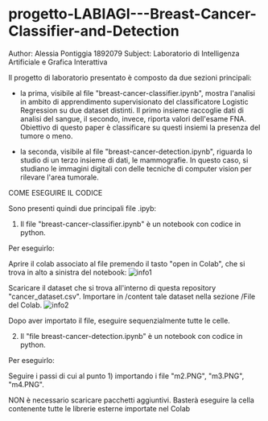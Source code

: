 # progetto-LABIAGI---Breast-Cancer-Classifier-and-Detection
Author: Alessia Pontiggia 1892079
Subject: Laboratorio di Intelligenza Artificiale e Grafica Interattiva

Il progetto di laboratorio presentato è composto da due sezioni principali:

- la prima, visibile al file "breast-cancer-classifier.ipynb", mostra l'analisi in ambito di apprendimento supervisionato del classificatore 
Logistic Regression su due dataset distinti. Il primo insieme raccoglie dati di analisi del sangue, il secondo, invece, riporta valori dell'esame FNA. Obiettivo di questo paper è classificare su questi insiemi la presenza del tumore o meno.

- la seconda, visibile al file "breast-cancer-detection.ipynb", riguarda lo studio di un terzo insieme di dati, le mammografie. In questo caso, si 
studiano le immagini digitali con delle tecniche di computer vision per rilevare l'area tumorale.

COME ESEGUIRE IL CODICE

Sono presenti quindi due principali file .ipyb:

1) Il file "breast-cancer-classifier.ipynb" è un notebook con codice in python. 

Per eseguirlo:

 Aprire il colab associato al file premendo il tasto "open in Colab", che si trova in alto a sinistra del notebook:
![info1](https://user-images.githubusercontent.com/102748217/179772944-a9597359-4a90-45c1-9db8-93b82c35f2b3.png)

   Scaricare il dataset che si trova all'interno di questa repository "cancer_dataset.csv".
   Importare in /content tale dataset nella sezione /File del Colab. 
   ![info2](https://user-images.githubusercontent.com/102748217/179774053-944ce987-eb4c-46b9-92bb-23eb2d012091.png)

   Dopo aver importato il file, eseguire sequenzialmente tutte le celle.
   

2) Il "file breast-cancer-detection.ipynb" è un notebook con codice in python. 

Per eseguirlo:

Seguire i passi di cui al punto 1) importando i file "m2.PNG", "m3.PNG", "m4.PNG".
    
NON è necessario scaricare pacchetti aggiuntivi. Basterà eseguire la cella contenente tutte le librerie esterne importate nel Colab

